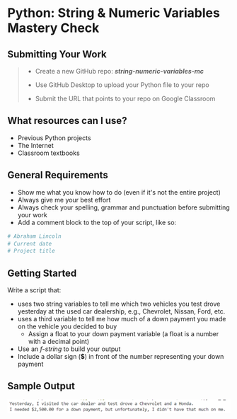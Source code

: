 
# Python: String & Numeric Variables Mastery Check

## Submitting Your Work

> - Create a new GitHub repo: ***string-numeric-variables-mc***
>
> - Use GitHub Desktop to upload your Python file to your repo
>
> - Submit the URL that points to your repo on Google Classroom

## What resources can I use?

- Previous Python projects
- The Internet
- Classroom textbooks

## General Requirements

- Show me what you know how to do (even if it's not the entire project)
- Always give me your best effort
- Always check your spelling, grammar and punctuation before submitting your work
- Add a comment block to the top of your script, like so:

```python
# Abraham Lincoln
# Current date
# Project title
```

## Getting Started

Write a script that:

- uses two string variables to tell me which two vehicles you test drove yesterday at the used car dealership, e.g., Chevrolet, Nissan, Ford, etc.
- uses a third variable to tell me how much of a down payment you made on the vehicle you decided to buy
    - Assign a float to your down payment variable (a float is a number with a decimal point)
- Use an *f-string* to build your output
- Include a dollar sign (**$**) in front of the number representing your down payment
 
## Sample Output
![Sample output](sample-output.png)

